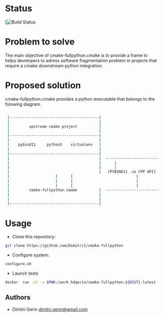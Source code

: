 # Status

[![Build Status](https://github.com/Dimitri1/cmake-fullpython/actions/workflows/main.yml/badge.svg)

# Problem to solve

The main objective of cmake-fullpython.cmake is
to provide a frame to helps developers to adress software
fragmentation problem in projects that require
a cmake downstream python integration.

# Proposed solution

cmake-fullpython.cmake provides a python executable
that belongs to the folowing diagram.

```bash

 |-----------------------------------------|
 |                                         |
 |         upstream cmake project          |
 |                                         |
 |-----------------------------------------|
 |                                         |
 |    pybind11     python3    virtualenv   | 
 |                                         |
 |-----------------------------------------|
 |                                         |  ----------------------------------
 |                                         |      |                             |
 |                                         |      |                             |
 |                                         |   [PYBIND11 .so CPP API]     [cmakeHook.py] (upstram CMAKE variables)
 |					   |      |                    	        |
 |					   |      |                    	        |
 |					   |      |                    	        |
 |         cmake-fullpython.cmake          |  -------------------------------------------> [venv/bin/python]
 |                                         |                                               | ../site-packages/pipPackages..
 |                                         |                                                                 /...     
 |-----------------------------------------|
 ```


# Usage

- Clone this repository:

```bash
git clone https://github.com/Dimitri1/cmake-fullpython
```

- Configure system:

```bash
configure.sh
```

- Launch tests

```bash
docker  run -it -v $PWD:/work hdgerin/cmake-fullpython:${DIST}-latest  bash -c "mkdir  /tmp/build /tmp/install && cd /tmp/build && cmake -DINSTALL=/tmp/install  /work/examples/[exampleDir] && make && ctest -V"
```


## Authors

- Dimitri Gerin <dimitri.gerin@gmail.com>
